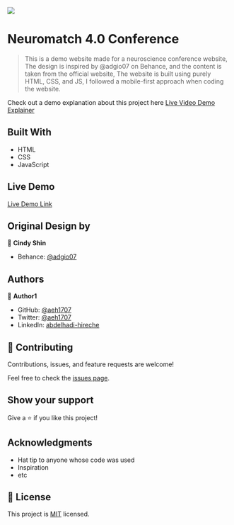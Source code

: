 ![](https://img.shields.io/badge/Microverse-blueviolet)

# Neuromatch 4.0 Conference

> This is a demo website made for a neuroscience conference website, The design is inspired by @adgio07 on Behance, and the content is taken from the official website, The website is built using purely HTML, CSS, and JS, I followed a mobile-first approach when coding the website.

Check out a demo explanation about this project here [Live Video Demo Explainer](https://www.loom.com/share/b6004e57094a4b9d8d0d3fedc7748026)

## Built With

- HTML
- CSS
- JavaScript

## Live Demo

[Live Demo Link](https://aeh1707.github.io/neuromatch-conference-website/)

## Original Design by
👤 **Cindy Shin**
- Behance: [@adgio07](https://www.behance.net/adagio07)

## Authors

👤 **Author1**

- GitHub: [@aeh1707](https://github.com/githubhandle)
- Twitter: [@aeh1707](https://twitter.com/twitterhandle)
- LinkedIn: [abdelhadi-hireche](https://linkedin.com/in/linkedinhandle)

## 🤝 Contributing

Contributions, issues, and feature requests are welcome!

Feel free to check the [issues page](../../issues/).

## Show your support

Give a ⭐️ if you like this project!

## Acknowledgments

- Hat tip to anyone whose code was used
- Inspiration
- etc

## 📝 License

This project is [MIT](./MIT.md) licensed.

